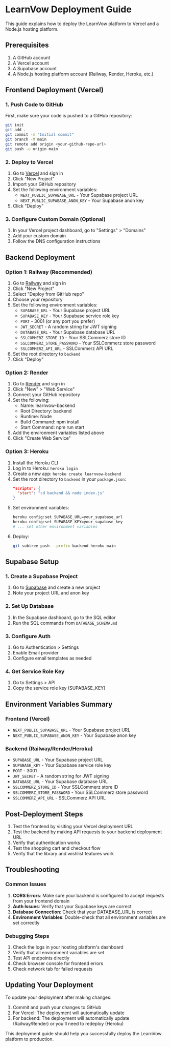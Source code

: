 # LearnVow Deployment Guide

This guide explains how to deploy the LearnVow platform to Vercel and a Node.js hosting platform.

## Prerequisites

1. A GitHub account
2. A Vercel account
3. A Supabase account
4. A Node.js hosting platform account (Railway, Render, Heroku, etc.)

## Frontend Deployment (Vercel)

### 1. Push Code to GitHub

First, make sure your code is pushed to a GitHub repository:

```bash
git init
git add .
git commit -m "Initial commit"
git branch -M main
git remote add origin <your-github-repo-url>
git push -u origin main
```

### 2. Deploy to Vercel

1. Go to [Vercel](https://vercel.com/) and sign in
2. Click "New Project"
3. Import your GitHub repository
4. Set the following environment variables:
   - `NEXT_PUBLIC_SUPABASE_URL` - Your Supabase project URL
   - `NEXT_PUBLIC_SUPABASE_ANON_KEY` - Your Supabase anon key
5. Click "Deploy"

### 3. Configure Custom Domain (Optional)

1. In your Vercel project dashboard, go to "Settings" > "Domains"
2. Add your custom domain
3. Follow the DNS configuration instructions

## Backend Deployment

### Option 1: Railway (Recommended)

1. Go to [Railway](https://railway.app/) and sign in
2. Click "New Project"
3. Select "Deploy from GitHub repo"
4. Choose your repository
5. Set the following environment variables:
   - `SUPABASE_URL` - Your Supabase project URL
   - `SUPABASE_KEY` - Your Supabase service role key
   - `PORT` - 3001 (or any port you prefer)
   - `JWT_SECRET` - A random string for JWT signing
   - `DATABASE_URL` - Your Supabase database URL
   - `SSLCOMMERZ_STORE_ID` - Your SSLCommerz store ID
   - `SSLCOMMERZ_STORE_PASSWORD` - Your SSLCommerz store password
   - `SSLCOMMERZ_API_URL` - SSLCommerz API URL
6. Set the root directory to `backend`
7. Click "Deploy"

### Option 2: Render

1. Go to [Render](https://render.com/) and sign in
2. Click "New" > "Web Service"
3. Connect your GitHub repository
4. Set the following:
   - Name: learnvow-backend
   - Root Directory: backend
   - Runtime: Node
   - Build Command: npm install
   - Start Command: npm run start
5. Add the environment variables listed above
6. Click "Create Web Service"

### Option 3: Heroku

1. Install the Heroku CLI
2. Log in to Heroku: `heroku login`
3. Create a new app: `heroku create learnvow-backend`
4. Set the root directory to `backend` in your `package.json`:
   ```json
   "scripts": {
     "start": "cd backend && node index.js"
   }
   ```
5. Set environment variables:
   ```bash
   heroku config:set SUPABASE_URL=your_supabase_url
   heroku config:set SUPABASE_KEY=your_supabase_key
   # ... set other environment variables
   ```
6. Deploy:
   ```bash
   git subtree push --prefix backend heroku main
   ```

## Supabase Setup

### 1. Create a Supabase Project

1. Go to [Supabase](https://supabase.com/) and create a new project
2. Note your project URL and anon key

### 2. Set Up Database

1. In the Supabase dashboard, go to the SQL editor
2. Run the SQL commands from `DATABASE_SCHEMA.md`

### 3. Configure Auth

1. Go to Authentication > Settings
2. Enable Email provider
3. Configure email templates as needed

### 4. Get Service Role Key

1. Go to Settings > API
2. Copy the service role key (SUPABASE_KEY)

## Environment Variables Summary

### Frontend (Vercel)
- `NEXT_PUBLIC_SUPABASE_URL` - Your Supabase project URL
- `NEXT_PUBLIC_SUPABASE_ANON_KEY` - Your Supabase anon key

### Backend (Railway/Render/Heroku)
- `SUPABASE_URL` - Your Supabase project URL
- `SUPABASE_KEY` - Your Supabase service role key
- `PORT` - 3001
- `JWT_SECRET` - A random string for JWT signing
- `DATABASE_URL` - Your Supabase database URL
- `SSLCOMMERZ_STORE_ID` - Your SSLCommerz store ID
- `SSLCOMMERZ_STORE_PASSWORD` - Your SSLCommerz store password
- `SSLCOMMERZ_API_URL` - SSLCommerz API URL

## Post-Deployment Steps

1. Test the frontend by visiting your Vercel deployment URL
2. Test the backend by making API requests to your backend deployment URL
3. Verify that authentication works
4. Test the shopping cart and checkout flow
5. Verify that the library and wishlist features work

## Troubleshooting

### Common Issues

1. **CORS Errors**: Make sure your backend is configured to accept requests from your frontend domain
2. **Auth Issues**: Verify that your Supabase keys are correct
3. **Database Connection**: Check that your DATABASE_URL is correct
4. **Environment Variables**: Double-check that all environment variables are set correctly

### Debugging Steps

1. Check the logs in your hosting platform's dashboard
2. Verify that all environment variables are set
3. Test API endpoints directly
4. Check browser console for frontend errors
5. Check network tab for failed requests

## Updating Your Deployment

To update your deployment after making changes:

1. Commit and push your changes to GitHub
2. For Vercel: The deployment will automatically update
3. For backend: The deployment will automatically update (Railway/Render) or you'll need to redeploy (Heroku)

This deployment guide should help you successfully deploy the LearnVow platform to production.